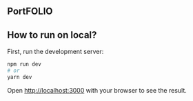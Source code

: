 
## PortFOLIO

<!-- [Live Demo](https://junaidsadiq.vercel.app/) -->

## How to run on local?

First, run the development server:

```bash
npm run dev
# or
yarn dev
```

Open [http://localhost:3000](http://localhost:3000) with your browser to see the result.
